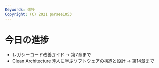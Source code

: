 ```yaml
---
Keywords: 進捗
Copyright: (C) 2021 parsee1053
---
```


# 今日の進捗
* レガシーコード改善ガイド → 第7章まで
* Clean Architecture 達人に学ぶソフトウェアの構造と設計 → 第14章まで
